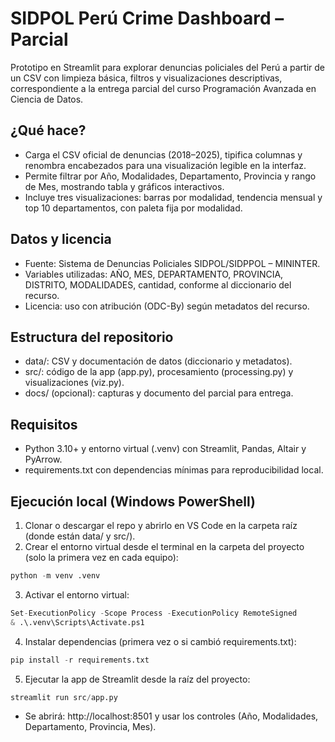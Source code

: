 # SIDPOL Perú Crime Dashboard – Parcial

Prototipo en Streamlit para explorar denuncias policiales del Perú a partir de un CSV con limpieza básica, filtros y visualizaciones descriptivas, correspondiente a la entrega parcial del curso Programación Avanzada en Ciencia de Datos.

## ¿Qué hace?
- Carga el CSV oficial de denuncias (2018–2025), tipifica columnas y renombra encabezados para una visualización legible en la interfaz.
- Permite filtrar por Año, Modalidades, Departamento, Provincia y rango de Mes, mostrando tabla y gráficos interactivos.
- Incluye tres visualizaciones: barras por modalidad, tendencia mensual y top 10 departamentos, con paleta fija por modalidad.

## Datos y licencia
- Fuente: Sistema de Denuncias Policiales SIDPOL/SIDPPOL – MININTER.
- Variables utilizadas: AÑO, MES, DEPARTAMENTO, PROVINCIA, DISTRITO, MODALIDADES, cantidad, conforme al diccionario del recurso.
- Licencia: uso con atribución (ODC-By) según metadatos del recurso.

## Estructura del repositorio
- data/: CSV y documentación de datos (diccionario y metadatos).
- src/: código de la app (app.py), procesamiento (processing.py) y visualizaciones (viz.py).
- docs/ (opcional): capturas y documento del parcial para entrega.

## Requisitos
- Python 3.10+ y entorno virtual (.venv) con Streamlit, Pandas, Altair y PyArrow.
- requirements.txt con dependencias mínimas para reproducibilidad local.

## Ejecución local (Windows PowerShell)

1) Clonar o descargar el repo y abrirlo en VS Code en la carpeta raíz (donde están data/ y src/).​
2) Crear el entorno virtual desde el terminal en la carpeta del proyecto (solo la primera vez en cada equipo):

```python
python -m venv .venv
```

3) Activar el entorno virtual:

```python
Set-ExecutionPolicy -Scope Process -ExecutionPolicy RemoteSigned
& .\.venv\Scripts\Activate.ps1
```

4) Instalar dependencias (primera vez o si cambió requirements.txt):

```python
pip install -r requirements.txt
```

5) Ejecutar la app de Streamlit desde la raíz del proyecto:

```python
streamlit run src/app.py
```
- Se abrirá: http://localhost:8501 y usar los controles (Año, Modalidades, Departamento, Provincia, Mes).